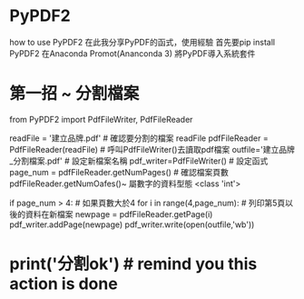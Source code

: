 # PyPDF2
how to use PyPDF2 
在此我分享PyPDF的函式，使用經驗
首先要pip install PyPDF2 在Anaconda Promot(Ananconda 3) 將PyPDF導入系統套件

第一招 ~ 分割檔案 
=========================================================================
from PyPDF2 import PdfFileWriter, PdfFileReader

readFile = '建立品牌.pdf'  #  確認要分割的檔案 readFile
pdfFileReader = PdfFileReader(readFile) # 呼叫PdfFileWriter()去讀取pdf檔案
outfile='建立品牌_分割檔案.pdf'  # 設定新檔案名稱
pdf_writer=PdfFileWriter()    # 設定函式
page_num = pdfFileReader.getNumPages()  # 確認檔案頁數 pdfFileReader.getNumOafes()~ 屬數字的資料型態 <class 'int'>

if page_num > 4:  # 如果頁數大於4
    for i in range(4,page_num):  # 列印第5頁以後的資料在新檔案 
        newpage = pdfFileReader.getPage(i)
        pdf_writer.addPage(newpage)
        pdf_writer.write(open(outfile,'wb'))

print('分割ok') # remind you this action is done
=========================================================================






